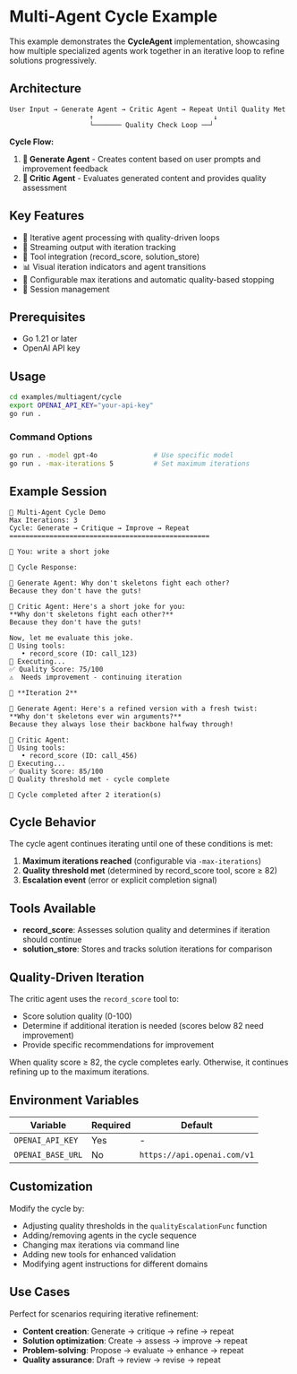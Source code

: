 # Multi-Agent Cycle Example

This example demonstrates the **CycleAgent** implementation, showcasing how multiple specialized agents work together in an iterative loop to refine solutions progressively.

## Architecture

```
User Input → Generate Agent → Critic Agent → Repeat Until Quality Met
                    ↑                              ↓
                    └─────── Quality Check Loop ──┘
```

**Cycle Flow:**

1. **🤖 Generate Agent** - Creates content based on user prompts and improvement feedback
2. **👀 Critic Agent** - Evaluates generated content and provides quality assessment

## Key Features

- 🔄 Iterative agent processing with quality-driven loops
- 🌊 Streaming output with iteration tracking
- 🔧 Tool integration (record_score, solution_store)
- 📊 Visual iteration indicators and agent transitions
- 🎯 Configurable max iterations and automatic quality-based stopping
- 💾 Session management

## Prerequisites

- Go 1.21 or later
- OpenAI API key

## Usage

```bash
cd examples/multiagent/cycle
export OPENAI_API_KEY="your-api-key"
go run .
```

### Command Options

```bash
go run . -model gpt-4o              # Use specific model
go run . -max-iterations 5          # Set maximum iterations
```

## Example Session

```
🔄 Multi-Agent Cycle Demo
Max Iterations: 3
Cycle: Generate → Critique → Improve → Repeat
==================================================

👤 You: write a short joke

🤖 Cycle Response:

🤖 Generate Agent: Why don't skeletons fight each other?
Because they don't have the guts!

👀 Critic Agent: Here's a short joke for you:
**Why don't skeletons fight each other?**
Because they don't have the guts!

Now, let me evaluate this joke.
🔧 Using tools:
   • record_score (ID: call_123)
🔄 Executing...
✅ Quality Score: 75/100
⚠️  Needs improvement - continuing iteration

🔄 **Iteration 2**

🤖 Generate Agent: Here's a refined version with a fresh twist:
**Why don't skeletons ever win arguments?**
Because they always lose their backbone halfway through!

👀 Critic Agent:
🔧 Using tools:
   • record_score (ID: call_456)
🔄 Executing...
✅ Quality Score: 85/100
🎉 Quality threshold met - cycle complete

🏁 Cycle completed after 2 iteration(s)
```

## Cycle Behavior

The cycle agent continues iterating until one of these conditions is met:

1. **Maximum iterations reached** (configurable via `-max-iterations`)
2. **Quality threshold met** (determined by record_score tool, score ≥ 82)
3. **Escalation event** (error or explicit completion signal)

## Tools Available

- **record_score**: Assesses solution quality and determines if iteration should continue
- **solution_store**: Stores and tracks solution iterations for comparison

## Quality-Driven Iteration

The critic agent uses the `record_score` tool to:

- Score solution quality (0-100)
- Determine if additional iteration is needed (scores below 82 need improvement)
- Provide specific recommendations for improvement

When quality score ≥ 82, the cycle completes early. Otherwise, it continues refining up to the maximum iterations.

## Environment Variables

| Variable          | Required | Default                     |
| ----------------- | -------- | --------------------------- |
| `OPENAI_API_KEY`  | Yes      | -                           |
| `OPENAI_BASE_URL` | No       | `https://api.openai.com/v1` |

## Customization

Modify the cycle by:

- Adjusting quality thresholds in the `qualityEscalationFunc` function
- Adding/removing agents in the cycle sequence
- Changing max iterations via command line
- Adding new tools for enhanced validation
- Modifying agent instructions for different domains

## Use Cases

Perfect for scenarios requiring iterative refinement:

- **Content creation**: Generate → critique → refine → repeat
- **Solution optimization**: Create → assess → improve → repeat
- **Problem-solving**: Propose → evaluate → enhance → repeat
- **Quality assurance**: Draft → review → revise → repeat
